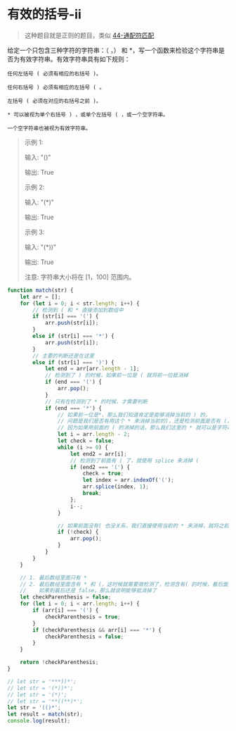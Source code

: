 
# 有效的括号-ii

> 这种题目就是正则的题目，类似 [44-通配符匹配](./44-通配符匹配.md)

给定一个只包含三种字符的字符串：（ ，） 和 *，写一个函数来检验这个字符串是否为有效字符串。有效字符串具有如下规则：


    任何左括号 ( 必须有相应的右括号 )。
    
    任何右括号 ) 必须有相应的左括号 ( 。
    
    左括号 ( 必须在对应的右括号之前 )。
    
    * 可以被视为单个右括号 ) ，或单个左括号 ( ，或一个空字符串。
    
    一个空字符串也被视为有效字符串。

> 示例 1:
>
>
> 输入: "()"
>
> 输出: True
>
>
> 示例 2:
>
>
> 输入: "(*)"
>
> 输出: True
>
>
> 示例 3:
>
> 输入: "(*))"
>
> 输出: True
>
>
> 注意: 字符串大小将在 [1，100] 范围内。


```javascript
function match(str) {
    let arr = [];
    for (let i = 0; i < str.length; i++) {
        // 检测到 ( 和 * 直接添加到数组中
        if (str[i] === '(') {
            arr.push(str[i]);
        }
        else if (str[i] === '*') {
            arr.push(str[i]);
        }
        // 主要的判断还是在这里
        else if (str[i] === ')') {
            let end = arr[arr.length - 1];
            // 检测到了 ) 的时候，如果前一位是 ( 就将前一位抵消掉
            if (end === '(') {
                arr.pop();
            }
            // 只有在检测到了 * 的时候，才需要判断
            if (end === '*') {
                // 如果前一位是*，那么我们知道肯定是能够消掉当前的 ) 的，
                // 问题是我们是否有用这个 * 来消掉当前的)，还是检测前面是否有 (，用前面的 ( 来消掉
                // 因为如果用前面的 ( 的消掉的话，那么我们这里的 * 就可以是字符串自己消掉了，或者留给下面的 ) 来消掉
                let i = arr.length - 2;
                let check = false;
                while (i >= 0) {
                    let end2 = arr[i];
                    // 检测到了前面有 ( 了，就使用 splice 来消掉 (
                    if (end2 === '(') {
                        check = true;
                        let index = arr.indexOf('(');
                        arr.splice(index, 1);
                        break;
                    };
                    i--;
                }

                // 如果前面没有( 也没关系，我们直接使用当前的 * 来消掉，就将之前的 * pop() 出去就好
                if (!check) {
                    arr.pop();
                }
            }
        }
    }

    // 1. 最后数组里面只有 *
    // 2. 最后数组里面含有 * 和 (，这时候就需要做检测了，检测含有( 的时候，看后面是否还有 * 能够抵消掉 (，用一个标志位，这样可以做多次的检测，
    //    如果到最后还是 false，那么就说明能够抵消掉了
    let checkParenthesis = false;
    for (let i = 0; i < arr.length; i++) {
        if (arr[i] === '(') {
            checkParenthesis = true;
        }
        if (checkParenthesis && arr[i] === '*') {
            checkParenthesis = false;
        }
    }

    return !checkParenthesis;
}

// let str = '***))*';
// let str = '(*))*';
// let str = '(*)';
// let str = '**((**)*';
let str = '(()*';
let result = match(str);
console.log(result);
```